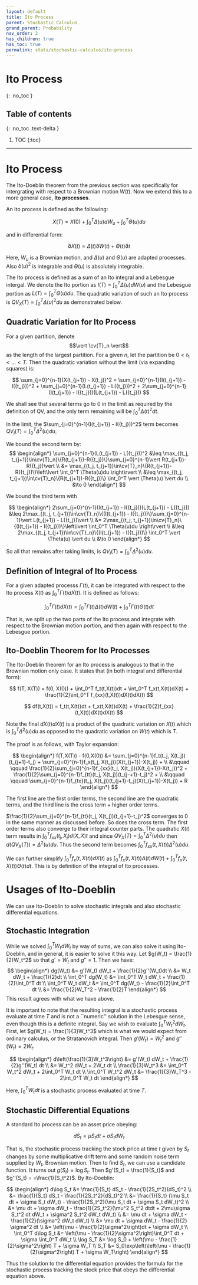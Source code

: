 ```yaml
---
layout: default
title: Ito Process
parent: Stochastic Calculus
grand_parent: Probability
nav_order: 2
has_children: true
has_toc: true
permalink: stats/stochastic-calculus/ito-process
---
```


# Ito Process
{: .no_toc }

## Table of contents
{: .no_toc .text-delta }

1. TOC
{:toc}

---

$\renewcommand{\reals}{\mathbb{R}}$ $\newcommand{\nats}{\mathbb{N}}$ $\newcommand{\ind}{\mathbb{1}}$  $\newcommand{\pr}{\mathbb{P}}$ $\newcommand{\cv}[1]{\mathcal{#1}}$ $\newcommand{\nul}{\varnothing}$ $\newcommand{\eps}{\varepsilon}$ $\newcommand{\E}{\mathbb{E}}$ $\newcommand{\abs}[1]{\left\lvert #1 \right\rvert}$

# Ito Process

The Ito-Doeblin theorem from the previous section was specifically for intergrating with respect to a Brownian motion $W(t)$. Now we extend this to a more general case, **Ito processes**.

An Ito process is defined as the following:

$$
X(T) = X(0) + \int_0^T \Delta(u)d W_u + \int_0^T \Theta(u) du
$$

and in differential form:

$$\partial X(t) = \Delta(t) \partial W(t) + \Theta(t)\partial t$$

Here, $W_u$ is a Brownian motion, and $\Delta(u)$ and $\Theta(u)$ are adapted processes. Also $\delta(u)^2$ is integrable and $\Theta(u)$ is absolutely integrable.

The Ito process is defined as a sum of an Ito integral and a Lebesgue intergal. We denote the Ito portion as $I(T) = \int_0^T \Delta(u)dW(u)$ and the Lebesgue portion as $L(T) = \int_0^T \Theta(u)du$. The quadratic variation of such an Ito process is $QV_X(T) = \int_0^T \Delta(u)^2 du$ as demonstrated below.

## Quadratic Variation for Ito Process

For a given partition, denote $$\vert \cv{T}_n \vert$$ as the length of the largest partition. For a given $n$, let the partition be $0 < t_1 < ... < T$. Then the quadratic variation without the limit (via expanding squares) is:

$$
\sum_{j=0}^{n-1}(X(t_{j+1}) - X(t_j))^2 = \sum_{j=0}^{n-1}(I(t_{j+1}) - I({t_j}))^2 + \sum_{j=0}^{n-1}(L(t_{j+1}) - L({t_j}))^2 + 2\sum_{j=0}^{n-1}(I(t_{j+1}) - I({t_j}))(L(t_{j+1}) - L({t_j}))
$$

We shall see that several terms go to 0 in the limit as required by the definition of QV, and the only term remaining will be $\int_0^T \Delta(t)^2dt$.

In the limit, the $\sum_{j=0}^{n-1}(I(t_{j+1}) - I({t_j}))^2$ term becomes $QV_{I}(T) = \int_0^T \Delta^2(u)du$.

We bound the second term by:
$$
\begin{align*}
    \sum_{j=0}^{n-1}(L(t_{j+1}) - L({t_j}))^2 &\leq \max_{(t_j, t_{j+1})\in\cv{T}_n}\{R(t_{j+1})-R({t_j})\}\sum_{j=0}^{n-1}\vert R(t_{j+1})-R({t_j})\vert \\
    &= \max_{(t_j, t_{j+1})\in\cv{T}_n}\{R(t_{j+1})-R({t_j})\}\left\lvert \int_0^T \Theta(u)du \right\rvert \\
    &\leq \max_{(t_j, t_{j+1})\in\cv{T}_n}\{R(t_{j+1})-R({t_j})\} \int_0^T \vert \Theta(u) \vert du \\
    &\to 0
\end{align*}
$$

We bound the third term with 

$$
\begin{align*}
2\sum_{j=0}^{n-1}(I(t_{j+1}) - I({t_j}))(L(t_{j+1}) - L({t_j})) &\leq 2\max_{(t_j, t_{j+1})\in\cv{T}_n}\{(I(t_{j+1}) - I({t_j}))\}\sum_{j=0}^{n-1}\vert L(t_{j+1}) - L({t_j})\vert \\
&= 2\max_{(t_j, t_{j+1})\in\cv{T}_n}\{(I(t_{j+1}) - I({t_j}))\}\left\lvert \int_0^T \Theta(u)du \right\rvert \\
&\leq 2\max_{(t_j, t_{j+1})\in\cv{T}_n}\{(I(t_{j+1}) - I({t_j}))\} \int_0^T \vert \Theta(u) \vert du \\
&\to 0
\end{align*}
$$

So all that remains after taking limits, is $QV_I(T) = \int_0^T \Delta^2(u)du$. 

## Definition of Integral of Ito Process

For a given adapted processs $\Gamma(t)$, it can be integrated with respect to the Ito process $X(t)$ as $\int_0^T \Gamma(t)dX(t)$. It is defined as follows:

$$
\int_0^T \Gamma(t)dX(t) = \int_0^T \Gamma(t)\Delta(t)dW(t) + \int_0^T \Gamma(t) \Theta(t) dt
$$

That is, we split up the two parts of the Ito process and integrate with respect to the Brownian motion portion, and then again with respect to the Lebesgue portion.

## Ito-Doeblin Theorem for Ito Processes

The Ito-Doeblin theorem for an Ito process is analogous to that in the Brownian motion only case. It states that (in both integral and differential form):

$$
f(T, X(T)) = f(0, X(0)) + \int_0^T f_t(t,X(t))dt + \int_0^T f_x(t,X(t))dX(t) + \frac{1}{2}\int_0^T f_{xx}(t,X(t))dX(t)dX(t) 
$$

$$
df(t,X(t)) = f_t(t,X(t))dt + f_x(t,X(t))dX(t) + \frac{1}{2}f_{xx}(t,X(t))dX(t)dX(t)
$$

Note the final $dX(t)dX(t)$ is a product of the quadratic variation on $X(t)$ which is $\int_0^T \Delta^2(u)du$ as opposed to the quadratic variation on $W(t)$ which is $T$.

The proof is as follows, with Taylor expansion:

$$
\begin{align*}
f(T,X(T)) - f(0,X(0)) &= \sum_{j=0}^{n-1}f_t(t_j, X(t_j))(t_{j+1}-t_j) + \sum_{j=0}^{n-1}f_x(t_j, X(t_j))(X(t_{j+1})-X(t_j)) + \\
&\qquad \qquad \frac{1}{2}\sum_{j=0}^{n-1}f_{xx}(t_j, X(t_j))(X(t_{j+1})-X(t_j))^2 + \frac{1}{2}\sum_{j=0}^{n-1}f_{tt}(t_j, X(t_j))(t_{j-+1}-t_j)^2 + \\
&\qquad \qquad \sum_{j=0}^{n-1}f_{tx}(t_j, X(t_j))(t_{j+1}-t_j)(X(t_{j+1})-X(t_j)) + R
\end{align*}
$$

The first line are the first order terms, the second line are the quadratic terms, and the third line is the cross term + higher order terms. 

$\frac{1}{2}\sum_{j=0}^{n-1}f_{tt}(t_j, X(t_j))(t_{j+1}-t_j)^2$ converges to 0 in the same manner as discussed before. So does the cross term. The first order terms also converge to their integral counter parts. The quadratic $X(t)$ term results in $\int_0^T f_{xx}(t_j, X_j) d(X,X)t$ and since $QV_X(T) = \int_0^T \Delta^2(u)du$ then $d(QV_X(T)) = \Delta^2(u)du$. Thus the second term becomes $\int_0^T f_{xx}(t,X(t))\Delta^2(u)du$. 

We can further simplify $\int_0^T f_x(t,X(t))dX(t)$ as $\int_0^T f_x(t,X(t))\Delta(t)dW(t) + \int_0^T f_x(t, X(t))\Theta(t)dt$. This is by definition of the integral of Ito processes.

# Usages of Ito-Doeblin

We can use Ito-Doeblin to solve stochastic integrals and also stochastic differential equations. 


## Stochastic Integration 

While we solved $\int_0^T W_t dW_t$ by way of sums, we can also solve it using Ito-Doeblin, and in general, it is easier to solve it this way. Let $g(W_t) = \frac{1}{2}W_t^2$ so that $g' = W_t$ and $g'' =1$. Then we have:
$$
\begin{align*}
dg(W_t) &= g'(W_t) dW_t + \frac{1}{2}g''(W_t)dt \\
&= W_t dW_t + \frac{1}{2}dt \\
\int_0^T dg(W_t) &=  \int_0^T  W_t dW_t + \frac{1}{2}\int_0^T dt \\
\int_0^T W_t dW_t &= \int_0^T dg(W_t)  - \frac{1}{2}\int_0^T dt \\
&= \frac{1}{2}W_T^2 - \frac{1}{2}T
\end{align*}
$$
This result agrees with what we have above.

It is important to note that the resulting integral is a stochastic process evaluate at time $T$ and is not a ``numeric'' solution in the Lebesgue sense, even though this is a definite integral. Say we wish to evaluate $\int_0^T W_t^2 dW_t$. First, let $g(W_t) = \frac{1}{3}W_t^3$ which is what we would expect from ordinary calculus, or the Stratanovich integral. Then $g'(W_t) = W_t^2$ and $g''(W_t) = 2W_t$.

$$
\begin{align*}
d\left(\frac{1}{3}W_t^3\right) &= g'(W_t) dW_t + \frac{1}{2}g''(W_t) dt \\
&= W_t^2 dW_t + 2W_t dt \\
\frac{1}{3}W_t^3 &= \int_0^T W_t^2 dW_t + 2\int_0^T W_t dt \\
\int_0^T W_t^2 dW_t &= \frac{1}{3}W_T^3 - 2\int_0^T W_t dt  
\end{align*}
$$

Here, $\int_0^T W_t dt$ is a stochastic process evaluated at time $T$.

## Stochastic Differential Equations

A standard Ito process can be an asset price obeying:

$$
d S_t = \mu S_t dt + \sigma S_t dW_t
$$

That is, the stochastic process tracking the stock price at time $t$ given by $S_t$ changes by some multiplicative drift term and some random noise term supplied by $W_t$, Brownian motion. Then to find $S_t$, we can use a candidate function. It turns out $g(S_t) = \log S_t$. Then $g'(S_t) = \frac{1}{S_t}$ and $g''(S_t) = =\frac{1}{S_t^2}$. By Ito-Doeblin:

$$
\begin{align*}
d\log S_t &= \frac{1}{S_t} dS_t - \frac{1}{2S_t^2}(dS_t)^2 \\
&= \frac{1}{S_t} dS_t - \frac{1}{2S_t^2}(dS_t)^2 \\
&= \frac{1}{S_t} (\mu S_t dt + \sigma S_t dW_t) - \frac{1}{2S_t^2}(\mu S_t dt + \sigma S_t dW_t)^2 \\
&= \mu dt + \sigma dW_t - \frac{1}{2S_t^2}(\mu^2 S_t^2 dtdt + 2\mu\sigma S_t^2 dt dW_t + \sigma^2 S_t^2 dW_t dW_t) \\
&= \mu dt + \sigma dW_t - \frac{1}{2}(\sigma^2 dW_t dW_t) \\
&= \mu dt + \sigma dW_t - \frac{1}{2} \sigma^2 dt \\
&= \left(\mu - \frac{1}{2}\sigma^2\right)dt + \sigma dW_t \\
\int_0^T d\log S_t &= \left(\mu - \frac{1}{2}\sigma^2\right)\int_0^T dt + \sigma \int_0^T dW_t \\
\log S_T &= \log S_0 + \left(\mu - \frac{1}{2}\sigma^2\right) T + \sigma W_T \\
S_T &= S_0\exp\left(\left(\mu - \frac{1}{2}\sigma^2\right) T + \sigma W_T\right)
\end{align*}
$$

Thus the solution to the differential equation provides the formula for the stochastic process tracking the stock price that obeys the differential equation above. 



